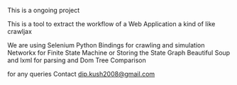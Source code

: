 This is a ongoing project

This is a tool to extract the workflow of a Web Application a kind of like crawljax

We are using Selenium Python Bindings for crawling and simulation 
Networkx for Finite State Machine or Storing the State Graph
Beautiful Soup and lxml for parsing and Dom Tree Comparison

for any queries 
Contact dip.kush2008@gmail.com

